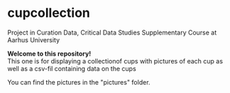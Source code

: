 # cupcollection
Project in Curation Data, Critical Data Studies Supplementary Course at Aarhus University

**Welcome to this repository!** <br/>
This one is for displaying a collectionof cups with pictures of each cup as well as a csv-fil containing data on the cups

You can find the pictures in the "pictures" folder.
